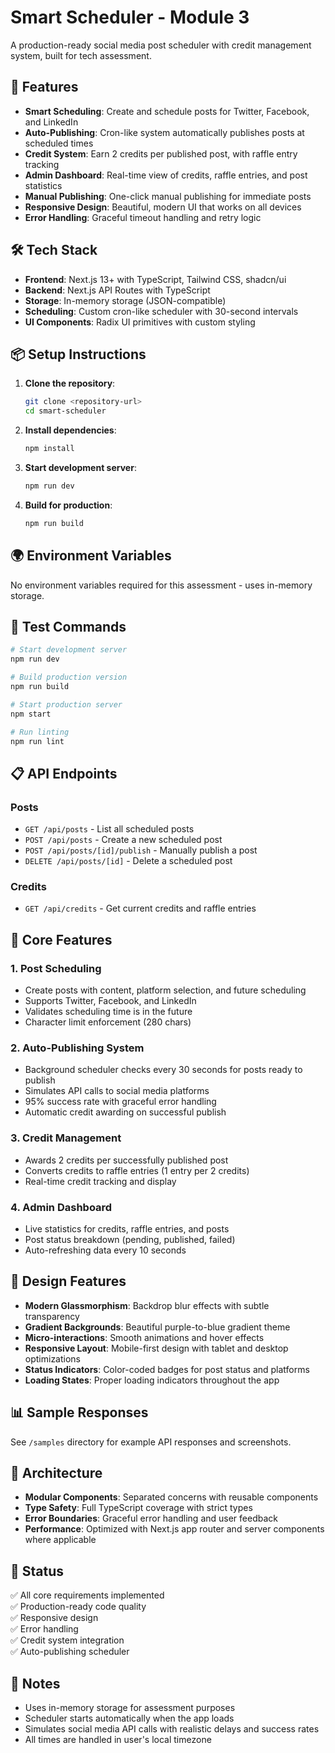 # Smart Scheduler - Module 3

A production-ready social media post scheduler with credit management system, built for tech assessment.

## 🚀 Features

- **Smart Scheduling**: Create and schedule posts for Twitter, Facebook, and LinkedIn
- **Auto-Publishing**: Cron-like system automatically publishes posts at scheduled times
- **Credit System**: Earn 2 credits per published post, with raffle entry tracking
- **Admin Dashboard**: Real-time view of credits, raffle entries, and post statistics
- **Manual Publishing**: One-click manual publishing for immediate posts
- **Responsive Design**: Beautiful, modern UI that works on all devices
- **Error Handling**: Graceful timeout handling and retry logic

## 🛠️ Tech Stack

- **Frontend**: Next.js 13+ with TypeScript, Tailwind CSS, shadcn/ui
- **Backend**: Next.js API Routes with TypeScript
- **Storage**: In-memory storage (JSON-compatible)
- **Scheduling**: Custom cron-like scheduler with 30-second intervals
- **UI Components**: Radix UI primitives with custom styling

## 📦 Setup Instructions

1. **Clone the repository**:
   ```bash
   git clone <repository-url>
   cd smart-scheduler
   ```

2. **Install dependencies**:
   ```bash
   npm install
   ```

3. **Start development server**:
   ```bash
   npm run dev
   ```

4. **Build for production**:
   ```bash
   npm run build
   ```

## 🌍 Environment Variables

No environment variables required for this assessment - uses in-memory storage.

## 🧪 Test Commands

```bash
# Start development server
npm run dev

# Build production version
npm run build

# Start production server
npm start

# Run linting
npm run lint
```

## 📋 API Endpoints

### Posts
- `GET /api/posts` - List all scheduled posts
- `POST /api/posts` - Create a new scheduled post
- `POST /api/posts/[id]/publish` - Manually publish a post
- `DELETE /api/posts/[id]` - Delete a scheduled post

### Credits
- `GET /api/credits` - Get current credits and raffle entries

## 🎯 Core Features

### 1. Post Scheduling
- Create posts with content, platform selection, and future scheduling
- Supports Twitter, Facebook, and LinkedIn
- Validates scheduling time is in the future
- Character limit enforcement (280 chars)

### 2. Auto-Publishing System
- Background scheduler checks every 30 seconds for posts ready to publish
- Simulates API calls to social media platforms
- 95% success rate with graceful error handling
- Automatic credit awarding on successful publish

### 3. Credit Management
- Awards 2 credits per successfully published post
- Converts credits to raffle entries (1 entry per 2 credits)
- Real-time credit tracking and display

### 4. Admin Dashboard
- Live statistics for credits, raffle entries, and posts
- Post status breakdown (pending, published, failed)
- Auto-refreshing data every 10 seconds

## 🎨 Design Features

- **Modern Glassmorphism**: Backdrop blur effects with subtle transparency
- **Gradient Backgrounds**: Beautiful purple-to-blue gradient theme
- **Micro-interactions**: Smooth animations and hover effects
- **Responsive Layout**: Mobile-first design with tablet and desktop optimizations
- **Status Indicators**: Color-coded badges for post status and platforms
- **Loading States**: Proper loading indicators throughout the app

## 📊 Sample Responses

See `/samples` directory for example API responses and screenshots.

## 🔧 Architecture

- **Modular Components**: Separated concerns with reusable components
- **Type Safety**: Full TypeScript coverage with strict types
- **Error Boundaries**: Graceful error handling and user feedback
- **Performance**: Optimized with Next.js app router and server components where applicable

## 🚦 Status

✅ All core requirements implemented  
✅ Production-ready code quality  
✅ Responsive design  
✅ Error handling  
✅ Credit system integration  
✅ Auto-publishing scheduler  

## 📝 Notes

- Uses in-memory storage for assessment purposes
- Scheduler starts automatically when the app loads
- Simulates social media API calls with realistic delays and success rates
- All times are handled in user's local timezone